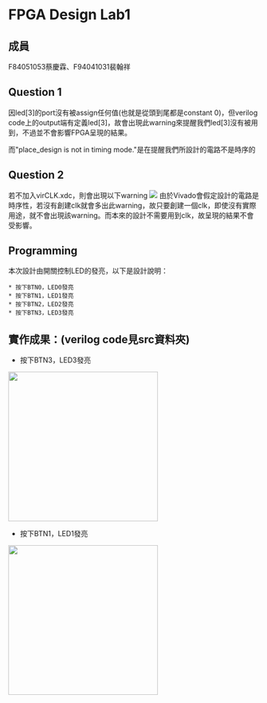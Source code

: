 # FPGA Design Lab1
成員
---
F84051053蔡慶霖、F94041031裴翰祥

Question 1
-

因led[3]的port沒有被assign任何值(也就是從頭到尾都是constant 0)，但verilog code上的output端有定義led[3]，故會出現此warning來提醒我們led[3]沒有被用到，不過並不會影響FPGA呈現的結果。

而"place_design is not in timing mode."是在提醒我們所設計的電路不是時序的

Question 2
-
若不加入virCLK.xdc，則會出現以下warning
![](https://i.imgur.com/G8oViXE.jpg)
由於Vivado會假定設計的電路是時序性，若沒有創建clk就會多出此warning，故只要創建一個clk，即使沒有實際用途，就不會出現該warning。而本來的設計不需要用到clk，故呈現的結果不會受影響。

Programming
-
本次設計由開關控制LED的發亮，以下是設計說明：
~~~
* 按下BTN0，LED0發亮
* 按下BTN1，LED1發亮
* 按下BTN2，LED2發亮
* 按下BTN3，LED3發亮
~~~

實作成果：(verilog code見src資料夾)
---
* 按下BTN3，LED3發亮
<img src="https://i.imgur.com/0HTnXHW.jpg" width = "300" align=center />


* 按下BTN1，LED1發亮
<img src="https://i.imgur.com/NBc4UFa.jpg" width = "300" align=center />
